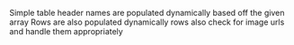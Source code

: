 Simple table 
header names are populated dynamically based off the given array
Rows are also populated dynamically
rows also check for image urls and handle them appropriately
